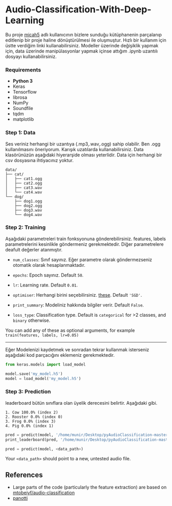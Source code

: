 # Audio-Classification-With-Deep-Learning

Bu proje [micah5](https://github.com/micah5/pyAudioClassification) adlı kullanıcının bizlere sunduğu kütüphanenin parçalanıp editlenip bir proje haline dönüştürülmesi ile oluşmuştur. Hızlı bir kullanım için üstte verdiğim linki kullanabilirsiniz. Modeller üzerinde değişiklik yapmak için, data üzerinde manipülasyonlar yapmak içinse attığım .ipynb uzantılı dosyayı kullanabilirsiniz.

### Requirements
* __Python 3__
* Keras
* Tensorflow
* librosa
* NumPy
* Soundfile
* tqdm
* matplotlib

### Step 1: Data

Ses veriniz herhangi bir uzantıya (.mp3,.wav,.ogg) sahip olabilir. Ben .ogg kullanılmasını öneriyorum. Karışık uzatılarda kullanabilirsiniz. Data klasörünüzün aşağıdaki hiyerarşide olması yeterlidir. Data için herhangi bir csv dosyasına ihtiyacınız yoktur.

```
data/
├── cat/
│   ├── cat1.ogg
│   ├── cat2.ogg
│   ├── cat3.wav
│   └── cat4.wav
└── dog/
    ├── dog1.ogg
    ├── dog2.ogg
    ├── dog3.wav
    └── dog4.wav
```
### Step 2: Training

Aşağıdaki parametreleri train fonksyonuna gönderebilirsiniz. features, labels parametrelerini kesinlikle göndermeniz gerekmektedir. Diğer parametrelere deafult değerler atanmıştır.

* `num_classes`: Sınıf sayınız. Eğer parametre olarak göndermezseniz otomatik olarak hesaplanmaktadır.


* `epochs`: Epoch sayınız. Default `50`.

* `lr`: Learning rate.  Default  `0.01`.

* `optimiser`: Herhangi birini seçebilirsiniz. [these](https://keras.io/optimizers/). Default `'SGD'`.

* `print_summary`: Modeliniz hakkında bilgiler verir. Default  `False`.

* `loss_type`: Classification type. Default is `categorical` for >2 classes, and `binary` otherwise.

You can add any of these as optional arguments, for example `train(features, labels, lr=0.05)`

---
Eğer Modelenizi kaydetmek ve sonradan tekrar kullanmak isterseniz aşağıdaki kod parçacığını eklemeniz gerekmektedir.

```python
from keras.models import load_model

model.save('my_model.h5')
model = load_model('my_model.h5')
```

### Step 3: Prediction

leaderboard bütün sınıflara olan üyelik derecesini belirtir. Aşağıdaki gibi.

```
1. Cow 100.0% (index 2)
2. Rooster 0.0% (index 0)
3. Frog 0.0% (index 3)
4. Pig 0.0% (index 1)
```

```python
pred = predict(model, '/home/munir/Desktop/pyAudioClassification-master/example/cow_test.wav')
print_leaderboard(pred, '/home/munir/Desktop/pyAudioClassification-master/example/data')
```


```python
pred = predict(model, <data_path>)
```

Your `<data_path>` should point to a new, untested audio file.

## References
* Large parts of the code (particularly the feature extraction) are based on [mtobeiyf/audio-classification](https://github.com/mtobeiyf/audio-classification)
* [panotti](https://github.com/drscotthawley/panotti)
